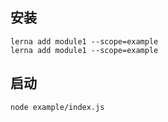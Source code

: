 ## 安装
```
lerna add module1 --scope=example
lerna add module1 --scope=example
```

## 启动
```
node example/index.js
```